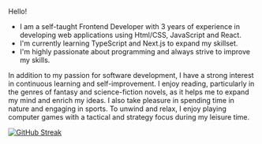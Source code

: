 Hello!
- I am a self-taught Frontend Developer with 3 years of experience in developing web applications using Html/CSS, JavaScript and React. 
- I'm currently learning TypeScript and Next.js to expand my skillset. 
- I'm highly passionate about programming and always strive to improve my skills. 

In addition to my passion for software development, I have a strong interest in continuous learning and self-improvement. I enjoy reading, particularly in the genres of fantasy and science-fiction novels, as it helps me to expand my mind and enrich my ideas. I also take pleasure in spending time in nature and engaging in sports. To unwind and relax, I enjoy playing computer games with a tactical and strategy focus during my leisure time.

[![GitHub Streak](https://github-readme-streak-stats.herokuapp.com?user=Nujsvart&theme=github-dark&hide_border=true&date_format=M%20j%5B%2C%20Y%5D)](https://git.io/streak-stats)


